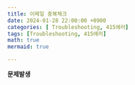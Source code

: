 ```yaml
---
title: 이메일 중복체크
date: 2024-01-28 22:00:00 +0900
categories: [ Troubleshooting, 415에러]
tags: [Troubleshooting, 415에러]
math: true
mermaid: true

---
```


**문제발생**

 